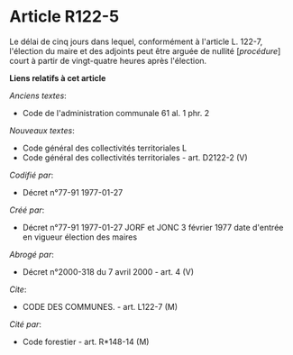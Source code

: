 # Article R122-5

Le délai de cinq jours dans lequel, conformément à l'article L. 122-7, l'élection du maire et des adjoints peut être arguée
de nullité [*procédure*] court à partir de vingt-quatre heures après l'élection.

**Liens relatifs à cet article**

_Anciens textes_:

  - Code de l'administration communale 61 al. 1 phr. 2

_Nouveaux textes_:

  - Code général des collectivités territoriales L
  - Code général des collectivités territoriales - art. D2122-2 (V)

_Codifié par_:

  - Décret n°77-91 1977-01-27

_Créé par_:

  - Décret n°77-91 1977-01-27 JORF et JONC 3 février 1977 date d'entrée en vigueur élection des maires

_Abrogé par_:

  - Décret n°2000-318 du 7 avril 2000 - art. 4 (V)

_Cite_:

  - CODE DES COMMUNES. - art. L122-7 (M)

_Cité par_:

  - Code forestier - art. R*148-14 (M)
